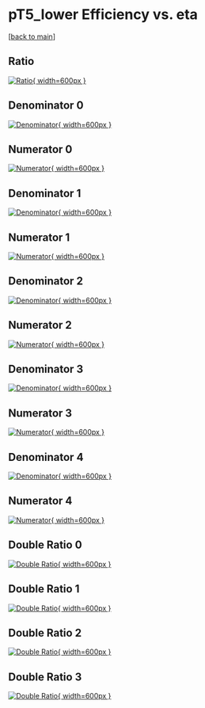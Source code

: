 # pT5_lower Efficiency vs. eta

[[back to main](./)]



## Ratio

[![Ratio](../mtv/var/pT5_lower_base_0_0_eff_eta.png){ width=600px }](../mtv/var/pT5_lower_base_0_0_eff_eta.pdf)

## Denominator 0

[![Denominator](../mtv/den/pT5_lower_base_0_0_eff_eta_den0.png){ width=600px }](../mtv/den/pT5_lower_base_0_0_eff_eta_den0.pdf)

## Numerator 0

[![Numerator](../mtv/num/pT5_lower_base_0_0_eff_eta_num0.png){ width=600px }](../mtv/num/pT5_lower_base_0_0_eff_eta_num0.pdf)

## Denominator 1

[![Denominator](../mtv/den/pT5_lower_base_0_0_eff_eta_den1.png){ width=600px }](../mtv/den/pT5_lower_base_0_0_eff_eta_den1.pdf)

## Numerator 1

[![Numerator](../mtv/num/pT5_lower_base_0_0_eff_eta_num1.png){ width=600px }](../mtv/num/pT5_lower_base_0_0_eff_eta_num1.pdf)

## Denominator 2

[![Denominator](../mtv/den/pT5_lower_base_0_0_eff_eta_den2.png){ width=600px }](../mtv/den/pT5_lower_base_0_0_eff_eta_den2.pdf)

## Numerator 2

[![Numerator](../mtv/num/pT5_lower_base_0_0_eff_eta_num2.png){ width=600px }](../mtv/num/pT5_lower_base_0_0_eff_eta_num2.pdf)

## Denominator 3

[![Denominator](../mtv/den/pT5_lower_base_0_0_eff_eta_den3.png){ width=600px }](../mtv/den/pT5_lower_base_0_0_eff_eta_den3.pdf)

## Numerator 3

[![Numerator](../mtv/num/pT5_lower_base_0_0_eff_eta_num3.png){ width=600px }](../mtv/num/pT5_lower_base_0_0_eff_eta_num3.pdf)

## Denominator 4

[![Denominator](../mtv/den/pT5_lower_base_0_0_eff_eta_den4.png){ width=600px }](../mtv/den/pT5_lower_base_0_0_eff_eta_den4.pdf)

## Numerator 4

[![Numerator](../mtv/num/pT5_lower_base_0_0_eff_eta_num4.png){ width=600px }](../mtv/num/pT5_lower_base_0_0_eff_eta_num4.pdf)

## Double Ratio 0

[![Double Ratio](../mtv/ratio/pT5_lower_base_0_0_eff_eta_ratio0.png){ width=600px }](../mtv/ratio/pT5_lower_base_0_0_eff_eta_ratio0.pdf)

## Double Ratio 1

[![Double Ratio](../mtv/ratio/pT5_lower_base_0_0_eff_eta_ratio1.png){ width=600px }](../mtv/ratio/pT5_lower_base_0_0_eff_eta_ratio1.pdf)

## Double Ratio 2

[![Double Ratio](../mtv/ratio/pT5_lower_base_0_0_eff_eta_ratio2.png){ width=600px }](../mtv/ratio/pT5_lower_base_0_0_eff_eta_ratio2.pdf)

## Double Ratio 3

[![Double Ratio](../mtv/ratio/pT5_lower_base_0_0_eff_eta_ratio3.png){ width=600px }](../mtv/ratio/pT5_lower_base_0_0_eff_eta_ratio3.pdf)

